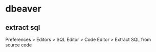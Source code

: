 # dbeaver
## extract sql
Preferences > Editors > SQL Editor > Code Editor > Extract SQL from source code
